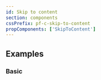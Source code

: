 ```yaml
---
id: Skip to content
section: components
cssPrefix: pf-c-skip-to-content
propComponents: ['SkipToContent']
---
```


## Examples
### Basic
```ts isFullscreen file="./SkipToContentBasic.tsx"
```
